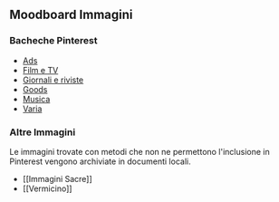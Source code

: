 ## Moodboard Immagini

### Bacheche Pinterest

- [Ads](https://pin.it/5kNrrma)
- [Film e TV](https://pin.it/NXMnrVJ)
- [Giornali e riviste](https://pin.it/8y8sXOw)
- [Goods](https://pin.it/3KVwdk5)
- [Musica](https://pin.it/yaqNAuN)
- [Varia](https://pin.it/1Mpcb1D)

### Altre Immagini
Le immagini trovate con metodi che non ne permettono l'inclusione in Pinterest vengono archiviate in documenti locali.

- [[Immagini Sacre]]
- [[Vermicino]]



